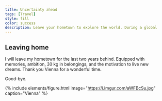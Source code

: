 ```yaml
---
title: Uncertainty ahead
tags: [Travel]
style: fill
color: success
description: Leave your hometown to explore the world. During a global pandemic.
---
```


## Leaving home

I will leave my hometown for the last two years behind. Equipped with memories, ambition, 30 kg in belongings, and the motivation to live new dreams. Thank you Vienna for a wonderful time.

Good-bye.

{% include elements/figure.html image="https://i.imgur.com/aWFBcSu.jpg" caption="Vienna" %}
